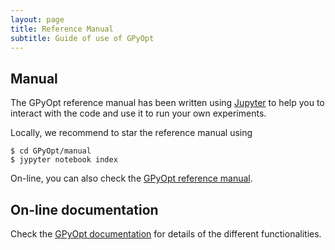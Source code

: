 ```yaml
---
layout: page
title: Reference Manual
subtitle: Guide of use of GPyOpt
---
```


## Manual

The GPyOpt reference manual has been written using [Jupyter](http://jupyter.org/) to help you to interact with the code and use it to run your own experiments. 

Locally, we recommend to star the reference manual using

```
$ cd GPyOpt/manual
$ jypyter notebook index
```

On-line, you can also check the [GPyOpt reference manual](http://nbviewer.jupyter.org/github/SheffieldML/GPyOpt/blob/devel/manual/index.ipynb).


## On-line documentation

Check the [GPyOpt documentation](http://pythonhosted.org/GPyOpt/) for details of the different functionalities.
